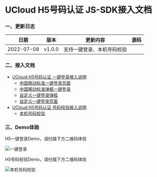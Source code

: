 # UCloud H5号码认证 JS-SDK接入文档

### 一、更新日志

| 日期 | 版本     | 更新内容          |   源码 |
| ------ | ------------- | ---------- | ---|
| 2022-07-08 |  v1.0.0  | 支持一键登录、本机号码校验<br/> |  |

### 二、接入文档

- [UCloud H5号码认证 一键登录接入说明](./phone-login.md)
  - [中国移动标准一键登录页面](./phone-login.md#32获取token)
  - [中国移动标准弹框一键登录](./phone-login.md#32获取token)
  - [自定义一键登录弹框](./phone-login.md#35弹窗版自定义配置项authpagetype2)
  - [自定义一键登录页面](./phone-login.md#36页面版自定义配置项authpagetype3)
- [UCloud H5号码认证 号码校验接入说明](./phone-auth.md)
  - [本机号码校验](./phone-auth.md)
### 三、Demo体验

H5一键登录Demo，请扫描下方二维码体验

![一键登录](https://github.com/umcloud-org/static/blob/master/unvs/unvs-sdk-login.png?raw=true)

H5号码校验Demo，请扫描下方二维码体验

![本机号码校验](https://github.com/umcloud-org/static/blob/master/unvs/unvs-sdk-auth.png?raw=true)
